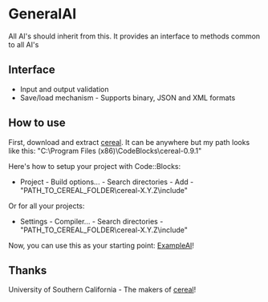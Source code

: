 GeneralAI
=========

All AI's should inherit from this. It provides an interface to methods common to all AI's

Interface
---------
- Input and output validation
- Save/load mechanism - Supports binary, JSON and XML formats

How to use
----------
First, download and extract [cereal](https://github.com/USCiLab/cereal "C++11 Serialization library by University of Southern California"). It can be anywhere but my path looks like this: "C:\Program Files (x86)\CodeBlocks\cereal-0.9.1"

Here's how to setup your project with Code::Blocks:
- Project - Build options... - Search directories - Add - "PATH_TO_CEREAL_FOLDER\cereal-X.Y.Z\include"

Or for all your projects: 
- Settings - Compiler... - Search directories - "PATH_TO_CEREAL_FOLDER\cereal-X.Y.Z\include"

Now, you can use this as your starting point: [ExampleAI](./ExampleAI "Minimalistic code for subclasses of GeneralAI")!


Thanks
------
University of Southern California - The makers of [cereal](https://github.com/USCiLab/cereal "C++11 Serialization library by University of Southern California")!
